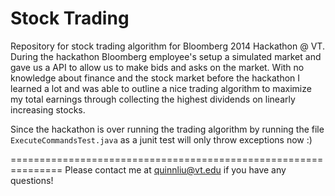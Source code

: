 Stock Trading
=============

Repository for stock trading algorithm for Bloomberg 2014 Hackathon @ VT.
During the hackathon Bloomberg employee's setup a simulated market
and gave us a API to allow us to make bids and asks on the market.
With no knowledge about finance and the stock market before the hackathon 
I learned a lot and was able to outline a nice trading algorithm to
maximize my total earnings through collecting the highest dividends on 
linearly increasing stocks.

Since the hackathon is over running the trading algorithm by
running the file ```ExecuteCommandsTest.java``` as a junit test will only 
throw exceptions now :)

===============================================================
Please contact me at quinnliu@vt.edu if you have any questions! 